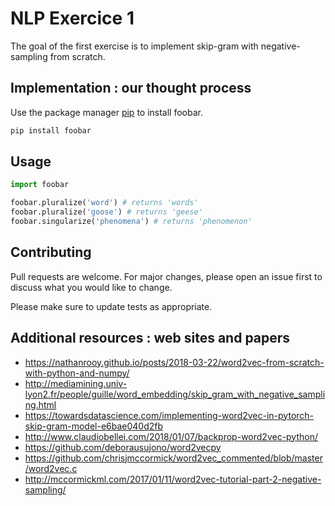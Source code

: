 # NLP Exercice 1

The goal of the first exercise is to implement skip-gram with negative-sampling from scratch. 

## Implementation : our thought process

Use the package manager [pip](https://pip.pypa.io/en/stable/) to install foobar.

```bash
pip install foobar
```

## Usage

```python
import foobar

foobar.pluralize('word') # returns 'words'
foobar.pluralize('goose') # returns 'geese'
foobar.singularize('phenomena') # returns 'phenomenon'
```

## Contributing
Pull requests are welcome. For major changes, please open an issue first to discuss what you would like to change.

Please make sure to update tests as appropriate.

## Additional resources : web sites and papers

+ https://nathanrooy.github.io/posts/2018-03-22/word2vec-from-scratch-with-python-and-numpy/ 
+ http://mediamining.univ-lyon2.fr/people/guille/word_embedding/skip_gram_with_negative_sampling.html  
+ https://towardsdatascience.com/implementing-word2vec-in-pytorch-skip-gram-model-e6bae040d2fb 
+ http://www.claudiobellei.com/2018/01/07/backprop-word2vec-python/ 
+ https://github.com/deborausujono/word2vecpy
+ https://github.com/chrisjmccormick/word2vec_commented/blob/master/word2vec.c
+ http://mccormickml.com/2017/01/11/word2vec-tutorial-part-2-negative-sampling/ 


